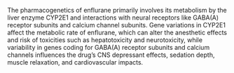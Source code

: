 The pharmacogenetics of enflurane primarily involves its metabolism by the liver enzyme CYP2E1 and interactions with neural receptors like GABA(A) receptor subunits and calcium channel subunits. Gene variations in CYP2E1 affect the metabolic rate of enflurane, which can alter the anesthetic effects and risk of toxicities such as hepatotoxicity and neurotoxicity, while variability in genes coding for GABA(A) receptor subunits and calcium channels influences the drug’s CNS depressant effects, sedation depth, muscle relaxation, and cardiovascular impacts.